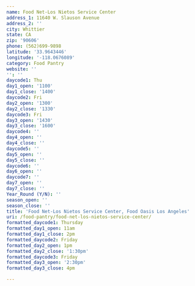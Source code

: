 ```yaml
---
name: Food Net-Los Nietos Service Center
address_1: 11640 W. Slauson Avenue
address_2: ''
city: Whittier
state: CA
zip: '90606'
phone: (562)699-9898
latitude: '33.9643446'
longitude: '-118.0676089'
category: Food Pantry
website: ''
'': ''
daycode1: Thu
day1_open: '1100'
day1_close: '1400'
daycode2: Fri
day2_open: '1300'
day2_close: '1330'
daycode3: Fri
day3_open: '1430'
day3_close: '1600'
daycode4: ''
day4_open: ''
day4_close: ''
daycode5: ''
day5_open: ''
day5_close: ''
daycode6: ''
day6_open: ''
daycode7: ''
day7_open: ''
day7_close: ''
Year_Round (Y/N): ''
season_open: ''
season_close: ''
title: 'Food Net-Los Nietos Service Center, Food Oasis Los Angeles'
uri: /food-pantry/food-net-los-nietos-service-center/
formatted_daycode1: Thursday
formatted_day1_open: 11am
formatted_day1_close: 2pm
formatted_daycode2: Friday
formatted_day2_open: 1pm
formatted_day2_close: '1:30pm'
formatted_daycode3: Friday
formatted_day3_open: '2:30pm'
formatted_day3_close: 4pm

---
```

